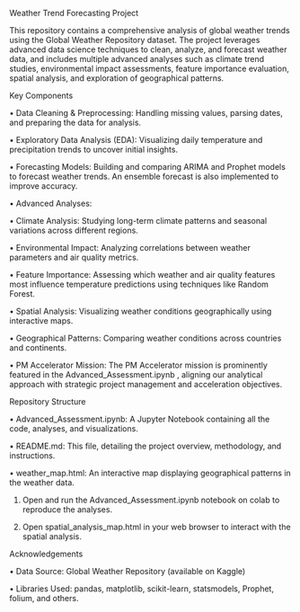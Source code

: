 
Weather Trend Forecasting Project

This repository contains a comprehensive analysis of global weather trends using the Global Weather Repository dataset. The project leverages advanced data science techniques to clean, analyze, and forecast weather data, and includes multiple advanced analyses such as climate trend studies, environmental impact assessments, feature importance evaluation, spatial analysis, and exploration of geographical patterns.

Key Components

 •	Data Cleaning & Preprocessing:
Handling missing values, parsing dates, and preparing the data for analysis.
	
 •	Exploratory Data Analysis (EDA):
Visualizing daily temperature and precipitation trends to uncover initial insights.
	
 •	Forecasting Models:
Building and comparing ARIMA and Prophet models to forecast weather trends. An ensemble forecast is also implemented to improve accuracy.
	
 •	Advanced Analyses:
	
 •	Climate Analysis: Studying long-term climate patterns and seasonal variations across different regions.
	
 •	Environmental Impact: Analyzing correlations between weather parameters and air quality metrics.
	
 •	Feature Importance: Assessing which weather and air quality features most influence temperature predictions using techniques like Random Forest.
	
 •	Spatial Analysis: Visualizing weather conditions geographically using interactive maps.
	
 •	Geographical Patterns: Comparing weather conditions across countries and continents.
	
 •	PM Accelerator Mission:
The PM Accelerator mission is prominently featured in the Advanced_Assessment.ipynb , aligning our analytical approach with strategic project management and acceleration objectives.


Repository Structure
	
 •	Advanced_Assessment.ipynb: A Jupyter Notebook containing all the code, analyses, and visualizations.
	
 •	README.md: This file, detailing the project overview, methodology, and instructions.
	
 •	weather_map.html: An interactive map displaying geographical patterns in the weather data.
 	
  
  1.	Open and run the Advanced_Assessment.ipynb  notebook on colab to reproduce the analyses.
	
 2.	Open spatial_analysis_map.html in your web browser to interact with the spatial analysis.



Acknowledgements
	
 •	Data Source: Global Weather Repository (available on Kaggle)
	
 •	Libraries Used: pandas, matplotlib, scikit-learn, statsmodels, Prophet, folium, and others.
